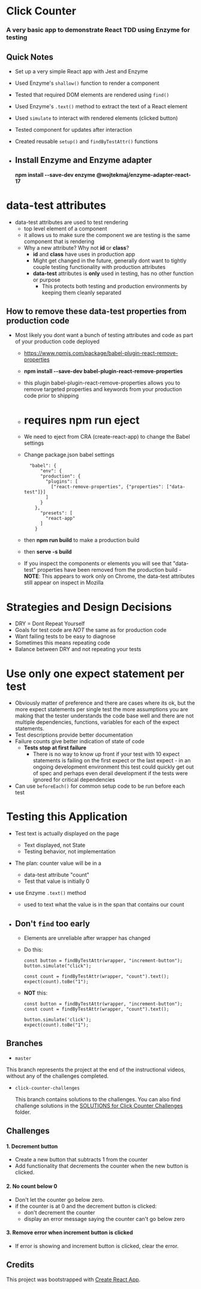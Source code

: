 # Click Counter

### A very basic app to demonstrate React TDD using Enzyme for testing

## Quick Notes

-   Set up a very simple React app with Jest and Enzyme
-   Used Enzyme's `shallow()` function to render a component
-   Tested that required DOM elements are rendered using `find()`
-   Used Enzyme's `.text()` method to extract the text of a React element
-   Used `simulate` to interact with rendered elements (clicked button)
-   Tested component for updates after interaction
-   Created reusable `setup()` and `findByTestAttr()` functions

-   ## Install Enzyme and Enzyme adapter
    **npm install --save-dev enzyme @wojtekmaj/enzyme-adapter-react-17**

# data-test attributes

-   data-test attributes are used to test rendering
    -   top level element of a component
    -   it allows us to make sure the component we are testing is the same component that is rendering
    -   Why a new attribute? Why not **id** or **class**?
        -   **id** and **class** have uses in production app
        -   Might get changed in the future, generally dont want to tightly couple testing functionality with production attributes
        -   **data-test** attributes is **only** used in testing, has no other function or purpose
            -   This protects both testing and production environments by keeping them cleanly separated

## How to remove these data-test properties from production code

-   Most likely you dont want a bunch of testing attributes and code as part of your production code deployed

    -   https://www.npmjs.com/package/babel-plugin-react-remove-properties
    -   **npm install --save-dev babel-plugin-react-remove-properties**
    -   this plugin babel-plugin-react-remove-properties allows you to remove targeted properties and keywords from your production code prior to shipping
    -   # requires npm run eject
    -   We need to eject from CRA (create-react-app) to change the Babel settings
    -   Change package.json babel settings

              "babel": {
                  "env": {
                  "production": {
                    "plugins": [
                      ["react-remove-properties", {"properties": ["data-test"]}]
                    ]
                  }
                },
                  "presets": [
                    "react-app"
                  ]
                }

    -   then **npm run build** to make a production build
    -   then **serve -s build**
    -   If you inspect the components or elements you will see that "data-test" properties have been removed from the production build - **NOTE**: This appears to work only on Chrome, the data-test attributes still appear on inspect in Mozilla

# Strategies and Design Decisions

-   DRY = Dont Repeat Yourself
-   Goals for test code are _NOT_ the same as for production code
-   Want failing tests to be easy to diagnose
-   Sometimes this means repeating code
-   Balance between DRY and not repeating your tests

# Use only one expect statement per test

-   Obviously matter of preference and there are cases where its ok, but the more expect statements per single test the more assumptions you are making that the tester understands the code base well and there are not multiple dependencies, functions, variables for each of the expect statements.
-   Test descriptions provide better documentation
-   Failure counts give better indication of state of code
    -   **Tests stop at first failure**
        -   There is no way to know up front if your test with 10 expect statements is failing on the first expect or the last expect - in an ongoing development environment this test could quickly get out of spec and perhaps even derail development if the tests were ignored for critical dependencies
-   Can use `beforeEach()` for common setup code to be run before each test

# Testing this Application

-   Test text is actually displayed on the page
    -   Text displayed, not State
    -   Testing behavior, not implementation
-   The plan: counter value will be in a <span>
    -   data-test attribute "count"
    -   Test that value is initially 0
-   use Enzyme `.text()` method

    -   used to text what the value is in the span that contains our count

-   ## Don't `find` too early

    -   Elements are unreliable after wrapper has changed
    -   Do this:

            const button = findByTestAttr(wrapper, "increment-button");
            button.simulate("click");

            const count = findByTestAttr(wrapper, "count").text();
            expect(count).toBe("1");

    -   **NOT** this:

            const button = findByTestAttr(wrapper, "increment-button");
            const count = findByTestAttr(wrapper, "count").text();

            button.simulate('click');
            expect(count).toBe("1");

## Branches

-   `master`

This branch represents the project at the end of the instructional videos, without any of the challenges completed.

-   `click-counter-challenges`

    This branch contains solutions to the challenges. You can also find challenge solutions in the [SOLUTIONS for Click Counter Challenges](https://github.com/flyrightsister/udemy-react-testing-projects/tree/master/SOLUTIONS%20for%20Click%20Counter%20Challenges) folder.

## Challenges

#### 1. Decrement button

-   Create a new button that subtracts 1 from the counter
-   Add functionality that decrements the counter when the new button is clicked.

#### 2. No count below 0

-   Don't let the counter go below zero.
-   if the counter is at 0 and the decrement button is clicked:
    -   don't decrement the counter
    -   display an error message saying the counter can't go below zero

#### 3. Remove error when increment button is clicked

-   If error is showing and increment button is clicked, clear the error.

## Credits

This project was bootstrapped with [Create React App](https://github.com/facebookincubator/create-react-app).
